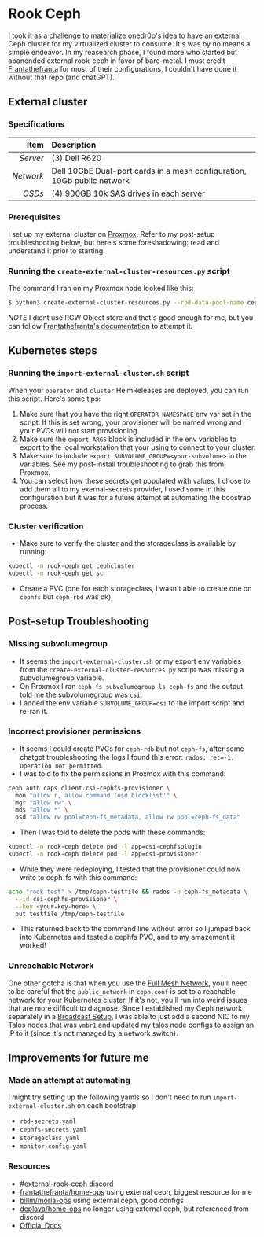 # Rook Ceph
I took it as a challenge to materialize [onedr0p's idea](https://onedr0p.github.io/home-ops/archive/proxmox-considerations.html) to have an external Ceph cluster for my virtualized cluster to consume. It's was by no means a simple endeavor. In my reasearch phase, I found more who started but abanonded external rook-ceph in favor of bare-metal. I must credit [Frantathefranta](https://github.com/frantathefranta/home-ops/) for most of their configurations, I couldn't have done it without that repo (and chatGPT).

## External cluster
### Specifications
| Item      | Description                                                             |
| --------: | :---------------------------------------------------------------------- |
| *Server*  | (3) Dell R620                                                           |
| *Network* | Dell 10GbE Dual-port cards in a mesh configuration, 10Gb public network |
| *OSDs*    | (4) 900GB 10k SAS drives in each server                                 |

### Prerequisites
I set up my external cluster on [Proxmox](https://pve.proxmox.com/wiki/Deploy_Hyper-Converged_Ceph_Cluster). Refer to my post-setup troubleshooting below, but here's some foreshadowing: read and understand it prior to starting.

### Running the `create-external-cluster-resources.py` script
The command I ran on my Proxmox node looked like this:
```bash
$ python3 create-external-cluster-resources.py --rbd-data-pool-name ceph-vm  --namespace rook-ceph-external --format bash --monitoring-endpoint 10.10.10.1  --cephfs-filesystem-name ceph-fs --ceph-conf /etc/pve/ceph.conf --v2-port-enable --output rook-ceph.env
```
*NOTE* I didnt use RGW Object store and that's good enough for me, but you can follow [Frantathefranta's documentation](https://github.com/frantathefranta/home-ops/) to attempt it.

## Kubernetes steps
### Running the `import-external-cluster.sh` script
When your `operator` and `cluster` HelmReleases are deployed, you can run this script. Here's some tips:
 1. Make sure that you have the right `OPERATOR_NAMESPACE` env var set in the script. If this is set wrong, your provisioner will be named wrong and your PVCs will not start provisioning.
 2. Make sure the `export ARGS` block is included in the env variables to export to the local workstation that your using to connect to your cluster.
 3. Make sure to include `export SUBVOLUME_GROUP=<your-subvolume>` in the variables. See my post-install troubleshooting to grab this from Proxmox.
 4. You can select how these secrets get populated with values, I chose to add them all to my exernal-secrets provider, I used some in this configuration but it was for a future attempt at automating the boostrap process.

### Cluster verification
 - Make sure to verify the cluster and the storageclass is available by running:
```bash
kubectl -n rook-ceph get cephcluster
kubectl -n rook-ceph get sc
```
 - Create a PVC (one for each storageclass, I wasn't able to create one on `cephfs` but `ceph-rbd` was ok).

## Post-setup Troubleshooting
### Missing subvolumegroup
- It seems the `import-external-cluster.sh` or my export env variables from the `create-external-cluster-resources.py` script was missing a subvolumegroup variable.
- On Proxmox I ran `ceph fs subvolumegroup ls ceph-fs` and the output told me the subvolumegroup was `csi`.
- I added the env variable `SUBVOLUME_GROUP=csi` to the import script and re-ran it.

### Incorrect provisioner permissions
- It seems I could create PVCs for `ceph-rdb` but not `ceph-fs`, after some chatgpt troubleshooting the logs I found this error: `rados: ret=-1, Operation not permitted`.
- I was told to fix the permissions in Proxmox with this command:
```bash
ceph auth caps client.csi-cephfs-provisioner \
  mon "allow r, allow command 'osd blocklist'" \
  mgr "allow rw" \
  mds "allow *" \
  osd "allow rw pool=ceph-fs_metadata, allow rw pool=ceph-fs_data"
```
- Then I was told to delete the pods with these commands:
```bash
kubectl -n rook-ceph delete pod -l app=csi-cephfsplugin
kubectl -n rook-ceph delete pod -l app=csi-provisioner
```
- While they were redeploying, I tested that the provisioner could now write to ceph-fs with this command:
```bash
echo "rook test" > /tmp/ceph-testfile && rados -p ceph-fs_metadata \
  --id csi-cephfs-provisioner \
  --key <your-key-here> \
  put testfile /tmp/ceph-testfile
```
- This returned back to the command line without error so I jumped back into Kubernetes and tested a cephfs PVC, and to my amazement it worked!

### Unreachable Network
One other gotcha is that when you use the [Full Mesh Network](https://pve.proxmox.com/wiki/Full_Mesh_Network_for_Ceph_Server), you'll need to be careful that the `public_network` in `ceph.conf` is set to a reachable network for your Kubernetes cluster. If it's not, you'll run into weird issues that are more difficult to diagnose. Since I established my Ceph network separately in a [Broadcast Setup](https://pve.proxmox.com/wiki/Full_Mesh_Network_for_Ceph_Server#Broadcast_Setup), I was able to just add a second NIC to my Talos nodes that was `vmbr1` and updated my talos node configs to assign an IP to it (since it's not managed by a network switch).

## Improvements for future me
### Made an attempt at automating
I might try setting up the following yamls so I don't need to run `import-external-cluster.sh` on each  bootstrap:
 - `rbd-secrets.yaml`
 - `cephfs-secrets.yaml`
 - `storageclass.yaml`
 - `monitor-config.yaml`

### Resources
 - [#external-rook-ceph discord](https://discord.com/channels/673534664354430999/1023423088563597322)
 - [frantathefranta/home-ops](https://github.com/frantathefranta/home-ops/tree/main/kubernetes/apps/rook-ceph-external/rook-ceph) using external ceph, biggest resource for me
 - [billm/moria-ops](https://github.com/billm/moria-ops/blob/main/kubernetes/moria/apps/storage/rook-ceph/cluster/helmrelease.yaml) using external ceph, good configs
 - [dcplaya/home-ops](https://github.com/dcplaya/home-ops/tree/main/kubernetes/apps/rook-ceph/rook-ceph) no longer using external ceph, but referenced from discord
 - [Official Docs](https://rook.io/docs/rook/latest-release/CRDs/Cluster/external-cluster/external-cluster/)
